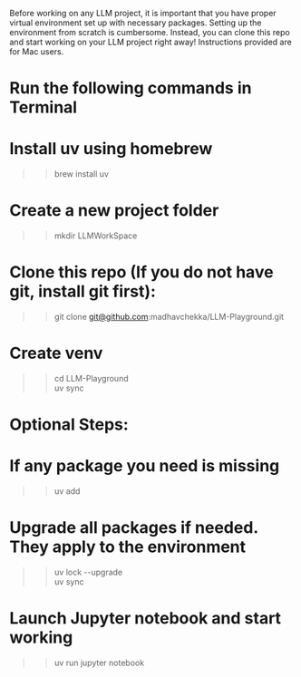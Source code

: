 Before working on any LLM project, it is important that you have proper virtual environment set up with necessary packages. Setting up the environment from scratch is cumbersome. Instead, you can clone this repo and start working on your LLM project right away! Instructions provided are for Mac users.

# Run the following commands in Terminal
# Install uv using homebrew
>> brew install uv

# Create a new project folder
>> mkdir LLMWorkSpace

# Clone this repo (If you do not have git, install git first):
>> git clone git@github.com:madhavchekka/LLM-Playground.git

# Create venv
>> cd LLM-Playground  
>> uv sync  

# Optional Steps:
# If any package you need is missing 
>> uv add <package-name>

# Upgrade all packages if needed. They apply to the environment
>> uv lock --upgrade  
>> uv sync  

# Launch Jupyter notebook and start working
>> uv run jupyter notebook

